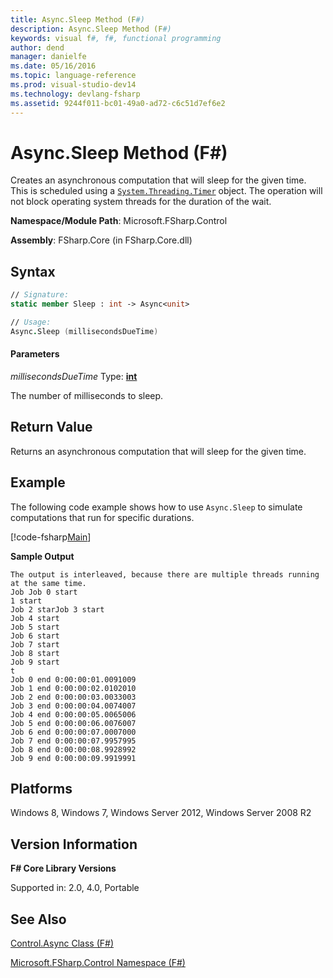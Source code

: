 ```yaml
---
title: Async.Sleep Method (F#)
description: Async.Sleep Method (F#)
keywords: visual f#, f#, functional programming
author: dend
manager: danielfe
ms.date: 05/16/2016
ms.topic: language-reference
ms.prod: visual-studio-dev14
ms.technology: devlang-fsharp
ms.assetid: 9244f011-bc01-49a0-ad72-c6c51d7ef6e2 
---
```


# Async.Sleep Method (F#)

Creates an asynchronous computation that will sleep for the given time. This is scheduled using a [`System.Threading.Timer`](https://msdn.microsoft.com/library/system.threading.timer.aspx) object. The operation will not block operating system threads for the duration of the wait.

**Namespace/Module Path**: Microsoft.FSharp.Control

**Assembly**: FSharp.Core (in FSharp.Core.dll)

## Syntax

```fsharp
// Signature:
static member Sleep : int -> Async<unit>

// Usage:
Async.Sleep (millisecondsDueTime)
```

#### Parameters

*millisecondsDueTime*
Type: **[int](https://msdn.microsoft.com/library/025d5455-3622-4ea5-9573-3ecbd4ee1375)**

The number of milliseconds to sleep.

## Return Value

Returns an asynchronous computation that will sleep for the given time.

## Example

The following code example shows how to use `Async.Sleep` to simulate computations that run for specific durations.

[!code-fsharp[Main](~samples/snippets/fsharp/asyncapis/snippet6.fs)]

**Sample Output**

```
The output is interleaved, because there are multiple threads running at the same time.
Job Job 0 start
1 start
Job 2 starJob 3 start
Job 4 start
Job 5 start
Job 6 start
Job 7 start
Job 8 start
Job 9 start
t
Job 0 end 0:00:00:01.0091009
Job 1 end 0:00:00:02.0102010
Job 2 end 0:00:00:03.0033003
Job 3 end 0:00:00:04.0074007
Job 4 end 0:00:00:05.0065006
Job 5 end 0:00:00:06.0076007
Job 6 end 0:00:00:07.0007000
Job 7 end 0:00:00:07.9957995
Job 8 end 0:00:00:08.9928992
Job 9 end 0:00:00:09.9919991
```

## Platforms

Windows 8, Windows 7, Windows Server 2012, Windows Server 2008 R2

## Version Information

**F# Core Library Versions**

Supported in: 2.0, 4.0, Portable

## See Also

[Control.Async Class &#40;F&#35;&#41;](Control.Async-Class-%5BFSharp%5D.md)

[Microsoft.FSharp.Control Namespace &#40;F&#35;&#41;](Microsoft.FSharp.Control-Namespace-%5BFSharp%5D.md)


